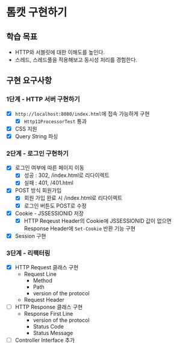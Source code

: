 # 톰캣 구현하기

## 학습 목표
- HTTP와 서블릿에 대한 이해도를 높인다.
- 스레드, 스레드풀을 적용해보고 동시성 처리를 경험한다.

## 구현 요구사항

### 1단계 - HTTP 서버 구현하기
- [x] `http://localhost:8080/index.html`에 접속 가능하게 구현
  - [x] `Http11ProcessorTest` 통과
- [x] CSS 지원
- [x] Query String 파싱

### 2단계 - 로그인 구현하기
- [x] 로그인 여부에 따른 페이지 이동
  - [x] 성공 : 302, /index.html로 리다이렉트
  - [x] 실패 : 401, /401.html
- [x] POST 방식 회원가입
  - [x] 회원 가입 완료 시 /index.html로 리다이렉트
  - [x] 로그인 버튼도 POST로 수정
- [x] Cookie - JSSESSIONID 저장 
  - [x] HTTP Reqeust Header의 Cookie에 JSSESSIONID 값이 없으면 Response Header에 `Set-Cookie` 반환 기능 구현
- [x] Session 구현 

### 3단계 - 리팩터링
- [x] HTTP Request 클래스 구현
  - Request Line 
    - Method
    - Path
    - version of the protocol
  - Request Header
- [ ] HTTP Response 클래스 구현
  - Response First Line
    - version of the protocol
    - Status Code
    - Status Message
- [ ] Controller Interface 추가
